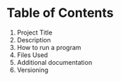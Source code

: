 **<h1>Table of Contents</h1>**
<ol>
  <li>Project Title</li>
  <li>Description</li>
  <li>How to run a program</li>
  <li>Files Used</li>
  <li>Additional documentation</li>
  <li>Versioning</li>
</ol>

